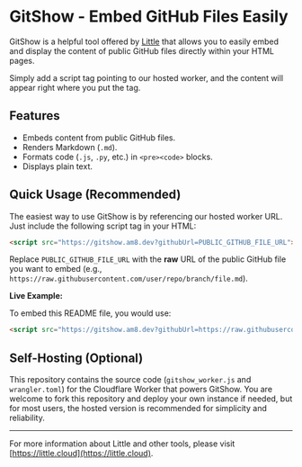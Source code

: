 # GitShow - Embed GitHub Files Easily

GitShow is a helpful tool offered by [Little](https://little.cloud) that allows you to easily embed and display the content of public GitHub files directly within your HTML pages.

Simply add a script tag pointing to our hosted worker, and the content will appear right where you put the tag.

## Features

*   Embeds content from public GitHub files.
*   Renders Markdown (`.md`).
*   Formats code (`.js`, `.py`, etc.) in `<pre><code>` blocks.
*   Displays plain text.

## Quick Usage (Recommended)

The easiest way to use GitShow is by referencing our hosted worker URL. Just include the following script tag in your HTML:

```html
<script src="https://gitshow.am8.dev?githubUrl=PUBLIC_GITHUB_FILE_URL"></script>
```

Replace `PUBLIC_GITHUB_FILE_URL` with the **raw** URL of the public GitHub file you want to embed (e.g., `https://raw.githubusercontent.com/user/repo/branch/file.md`).

**Live Example:**

To embed this README file, you would use:
```html
<script src="https://gitshow.am8.dev?githubUrl=https://raw.githubusercontent.com/linq84/gitshow/main/readme.md"></script>
```

## Self-Hosting (Optional)

This repository contains the source code (`gitshow_worker.js` and `wrangler.toml`) for the Cloudflare Worker that powers GitShow. You are welcome to fork this repository and deploy your own instance if needed, but for most users, the hosted version is recommended for simplicity and reliability.

---

For more information about Little and other tools, please visit [https://little.cloud](https://little.cloud). 